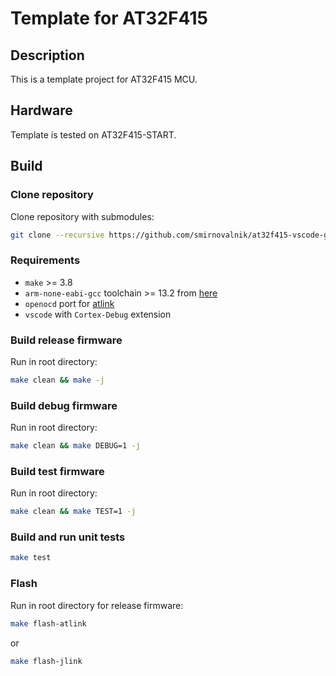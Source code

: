 # Template for AT32F415

## Description

This is a template project for AT32F415 MCU.

## Hardware

Template is tested on AT32F415-START.

## Build

### Clone repository

Clone repository with submodules:

```bash
git clone --recursive https://github.com/smirnovalnik/at32f415-vscode-gcc-template.git
```

### Requirements

* `make` >= 3.8
* `arm-none-eabi-gcc` toolchain >= 13.2 from [here](https://developer.arm.com/downloads/-/arm-gnu-toolchain-downloads)
* `openocd` port for [atlink](https://github.com/ArteryTek/openocd)
* `vscode` with `Cortex-Debug` extension

### Build release firmware

Run in root directory:

```bash
make clean && make -j
```

### Build debug firmware

Run in root directory:

```bash
make clean && make DEBUG=1 -j
```

### Build test firmware

Run in root directory:

```bash
make clean && make TEST=1 -j
```

### Build and run unit tests

```bash
make test
```

### Flash

Run in root directory for release firmware:

```bash
make flash-atlink
```

or

```bash
make flash-jlink
```
